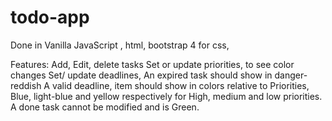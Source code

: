 # todo-app
Done in Vanilla JavaScript , html, bootstrap 4 for css,  

Features:
  Add, Edit, delete tasks
  Set or update priorities, to see color changes
  Set/ update deadlines, 
    An expired task should show in danger-reddish
    A valid deadline, item should show in colors relative to Priorities, Blue, light-blue and yellow respectively for High, medium and low priorities.
    A done task cannot be modified and is Green.
    
